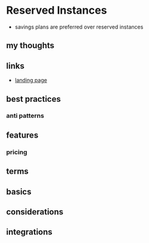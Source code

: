 # Reserved Instances

- savings plans are preferred over reserved instances

## my thoughts

## links

- [landing page](https://aws.amazon.com/ec2/pricing/reserved-instances/pricing/)

## best practices

### anti patterns

## features

### pricing

## terms

## basics

## considerations

## integrations
